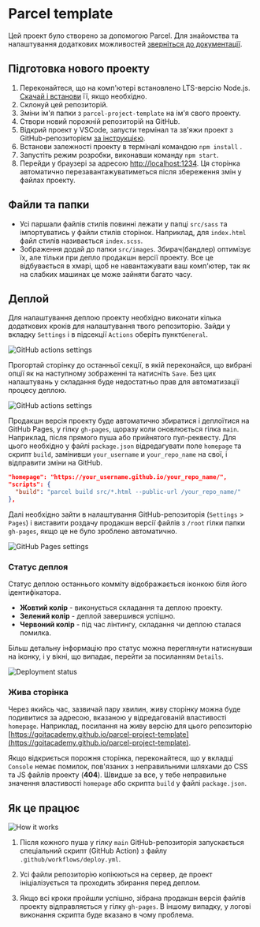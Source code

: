 # Parcel template

Цей проект було створено за допомогою Parcel. Для знайомства та налаштування
додаткових можливостей [зверніться до документації](https://parceljs.org/).

## Підготовка нового проекту

1. Переконайтеся, що на комп'ютері встановлено LTS-версію Node.js.
   [Скачай і встанови](https://nodejs.org/en/) її, якщо необхідно.
2. Склонуй цей репозиторій.
3. Зміни ім'я папки з `parcel-project-template` на ім'я свого проекту.
4. Створи новий порожній репозиторій на GitHub.
5. Відкрий проект у VSCode, запусти термінал та зв'яжи проект з
   GitHub-репозиторієм
   [за інструкцією](https://docs.github.com/en/get-started/getting-started-with-git/managing-remote-repositories#changing-a-remote-repositorys-url).
6. Встанови залежності проекту в терміналі командою `npm install` .
7. Запустіть режим розробки, виконавши команду `npm start`.
8. Перейди у браузері за адресою [http://localhost:1234](http://localhost:1234).
   Ця сторінка автоматично перезавантажуватиметься після збереження змін у
   файлах проекту.

## Файли та папки

- Усі паршали файлів стилів повинні лежати у папці `src/sass` та імпортуватись у
  файли стилів сторінок. Наприклад, для `index.html` файл стилів називається
  `index.scss`.
- Зображення додай до папки `src/images`. Збирач(бандлер) оптимізує їх, але
  тільки при депло продакшн версії проекту. Все це відбувається в хмарі, щоб не
  навантажувати ваш комп'ютер, так як на слабких машинах це може зайняти багато
  часу.

## Деплой

Для налаштування деплою проекту необхідно виконати кілька додаткових кроків для
налаштування твого репозиторію. Зайди у вкладку `Settings` і в підсекції
`Actions` оберіть пункт`General`.

![GitHub actions settings](./assets/actions-config-step-1.png)

Прогортай сторінку до останньої секції, в якій переконайся, що вибрані опції як
на наступному зображенні та натисніть `Save`. Без цих налаштувань у складання
буде недостатньо прав для автоматизації процесу деплою.

![GitHub actions settings](./assets/actions-config-step-2.png)

Продакшн версія проекту буде автоматично збиратися і деплоїтися на GitHub Pages,
у гілку `gh-pages`, щоразу коли оновлюється гілка `main`. Наприклад, після
прямого пуша або прийнятого пул-реквесту. Для цього необхідно у файлі
`package.json` відредагувати поле `homepage` та скрипт `build`, замінивши
`your_username` и `your_repo_name` на свої, і відправити зміни на GitHub.

```json
"homepage": "https://your_username.github.io/your_repo_name/",
"scripts": {
  "build": "parcel build src/*.html --public-url /your_repo_name/"
},
```

Далі необхідно зайти в налаштування GitHub-репозиторія (`Settings` > `Pages`) і
виставити роздачу продакшн версії файлів з `/root` гілки папки `gh-pages`, якщо
це не було зроблено автоматично.

![GitHub Pages settings](./assets/repo-settings.png)

### Статус деплоя

Статус деплою останнього комміту відображається іконкою біля його
ідентифікатора.

- **Жовтий колір** - виконується складання та деплою проекту.
- **Зелений колір** - деплой завершився успішно.
- **Червоний колір** - під час лінтингу, складання чи деплою сталася помилка.

Більш детальну інформацію про статус можна переглянути натиснувши на іконку, і у
вікні, що випадає, перейти за посиланням `Details`.

![Deployment status](./assets/status.png)

### Жива сторінка

Через якийсь час, зазвичай пару хвилин, живу сторінку можна буде подивитися за
адресою, вказаною у відредагованій властивості `homepage`. Наприклад, посилання
на живу версію для цього репозиторію
[https://goitacademy.github.io/parcel-project-template](https://goitacademy.github.io/parcel-project-template).

Якщо відкриється порожня сторінка, переконайтеся, що у вкладці `Console` немає
помилок, пов'язаних з неправильними шляхами до CSS та JS файлів проекту
(**404**). Швидше за все, у тебе неправильне значення властивості `homepage` або
скрипта `build` у файлі `package.json`.

## Як це працює

![How it works](./assets/how-it-works.png)

1. Після кожного пуша у гілку `main` GitHub-репозиторія запускається спеціальний
   скрипт (GitHub Action) з файлу `.github/workflows/deploy.yml`.
2. Усі файли репозиторію копіюються на сервер, де проект ініціалізується та
   проходить збирання перед деплом.

3. Якщо всі кроки пройшли успішно, зібрана продакшн версія файлів проекту
   відправляється у гілку `gh-pages`. В іншому випадку, у логові виконання
   скрипта буде вказано в чому проблема.
